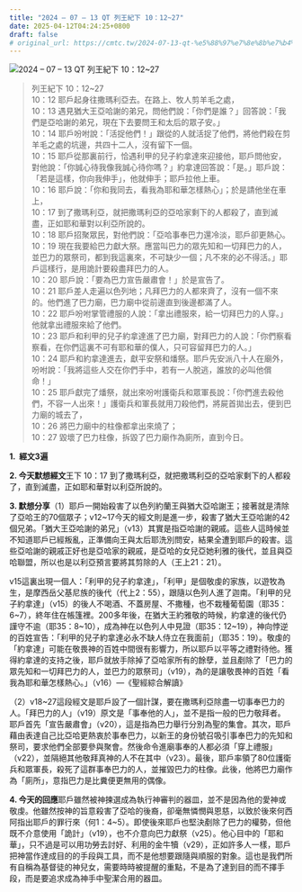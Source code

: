 ```yaml
---
title: "2024 – 07 – 13 QT 列王紀下 10：12~27"
date: 2025-04-12T04:24:25+0800
draft: false
# original_url: https://cmtc.tw/2024-07-13-qt-%e5%88%97%e7%8e%8b%e7%b4%80%e4%b8%8b-10%ef%bc%9a1227
---
```


![2024 – 07 – 13 QT 列王紀下 10：12~27](/images/qt.jpg  "2024 – 07 – 13 QT 列王紀下 10：12~27")

> 列王紀下 10：12~27  
> 10：12 耶戶起身往撒瑪利亞去。在路上、牧人剪羊毛之處，  
> 10：13 遇見猶大王亞哈謝的弟兄，問他們說：「你們是誰？」回答說：「我們是亞哈謝的弟兄，現在下去要問王和太后的眾子安。」  
> 10：14 耶戶吩咐說：「活捉他們！」跟從的人就活捉了他們，將他們殺在剪羊毛之處的坑邊，共四十二人，沒有留下一個。  
> 10：15 耶戶從那裏前行，恰遇利甲的兒子約拿達來迎接他，耶戶問他安，對他說：「你誠心待我像我誠心待你嗎？」約拿達回答說：「是。」耶戶說：「若是這樣，你向我伸手」，他就伸手；耶戶拉他上車。  
> 10：16 耶戶說：「你和我同去，看我為耶和華怎樣熱心」；於是請他坐在車上，  
> 10：17 到了撒瑪利亞，就把撒瑪利亞的亞哈家剩下的人都殺了，直到滅盡，正如耶和華對以利亞所說的。  
> 10：18 耶戶招聚眾民，對他們說：「亞哈事奉巴力還冷淡，耶戶卻更熱心。  
> 10：19 現在我要給巴力獻大祭。應當叫巴力的眾先知和一切拜巴力的人，並巴力的眾祭司，都到我這裏來，不可缺少一個；凡不來的必不得活。」耶戶這樣行，是用詭計要殺盡拜巴力的人。  
> 10：20 耶戶說：「要為巴力宣告嚴肅會！」於是宣告了。  
> 10：21 耶戶差人走遍以色列地；凡拜巴力的人都來齊了，沒有一個不來的。他們進了巴力廟，巴力廟中從前邊直到後邊都滿了人。  
> 10：22 耶戶吩咐掌管禮服的人說：「拿出禮服來，給一切拜巴力的人穿。」他就拿出禮服來給了他們。  
> 10：23 耶戶和利甲的兒子約拿達進了巴力廟，對拜巴力的人說：「你們察看察看，在你們這裏不可有耶和華的僕人，只可容留拜巴力的人。」  
> 10：24 耶戶和約拿達進去，獻平安祭和燔祭。耶戶先安派八十人在廟外，吩咐說：「我將這些人交在你們手中，若有一人脫逃，誰放的必叫他償命！」  
> 10：25 耶戶獻完了燔祭，就出來吩咐護衛兵和眾軍長說：「你們進去殺他們，不容一人出來！」護衛兵和軍長就用刀殺他們，將屍首拋出去，便到巴力廟的城去了，  
> 10：26 將巴力廟中的柱像都拿出來燒了；  
> 10：27 毀壞了巴力柱像，拆毀了巴力廟作為廁所，直到今日。

**1.  經文3遍**

**2. 今天默想經文**王下 10：17 到了撒瑪利亞，就把撒瑪利亞的亞哈家剩下的人都殺了，直到滅盡，正如耶和華對以利亞所說的。

**3. 默想分享**（1）耶戶一開始殺害了以色列約蘭王與猶大亞哈謝王；接著就是清除了亞哈王的70個眾子；v12~17今天的經文則是進一步，殺害了猶大王亞哈謝的42個兄弟。「猶大王亞哈謝的弟兄」（v13）其實是指亞哈謝的親戚。這些人這時候並不知道耶戶已經叛亂，正準備向王與太后耶洗別問安，結果全遭到耶戶的殺害。這些亞哈謝的親戚正好也是亞哈家的親戚，是亞哈的女兒亞她利雅的後代，並且與亞哈聯盟，所以也是以利亞預言要將其剪除的人（王上21：21）。

v15這裏出現一個人：「利甲的兒子約拿達」，「利甲」是個敬虔的家族，以遊牧為生，是摩西岳父基尼族的後代（代上2：55），跟隨以色列人進了迦南。「利甲的兒子約拿達」（v15）的後人不喝酒、不蓋房屋、不撒種，也不栽種葡萄園（耶35：6~7），終年住在帳篷裡。200多年後，在猶大王約雅敬的時候，約拿達的後代仍謹守不逾（耶35：8~10），成為神在以色列人中見證（耶35：12~19），神向悖逆的百姓宣告：「利甲的兒子約拿達必永不缺人侍立在我面前」（耶35：19）。敬虔的「約拿達」可能在敬畏神的百姓中間很有影響力，所以耶戶以平等之禮對待他。獲得約拿達的支持之後，耶戶就放手除掉了亞哈家所有的餘孽，並且剷除了「巴力的眾先知和一切拜巴力的人，並巴力的眾祭司」（v19），為的是讓敬畏神的百姓「看我為耶和華怎樣熱心。」（v16）—《聖經綜合解讀》

（2）v18~27這段經文是耶戶設了一個計謀，要在撒瑪利亞除盡一切事奉巴力的人。「拜巴力的人」（v19）原文是「事奉他的人」，並不是指一般的巴力敬拜者。耶戶首先「宣告嚴肅會」（v20），這是指為巴力舉行分別為聖的集會。其次，耶戶藉由表達自己比亞哈更熱衷於事奉巴力，以新王的身份號召吸引事奉巴力的先知和祭司，要求他們全部要參與聚會。然後命令進廟事奉的人都必須「穿上禮服」（v22），並隔絕其他敬拜真神的人不在其中（v23）。最後，耶戶率領了80位護衛兵和眾軍長，殺死了這群事奉巴力的人，並摧毀巴力的柱像。此後，他將巴力廟作為「廁所」，意指巴力是比糞便更無用的偶像。

**4. 今天的回應**耶戶雖然被神揀選成為執行神審判的器皿，並不是因為他的愛神或敬虔。他雖然按神的旨意殺害了亞哈的後裔，卻毫無憐憫與恩慈，以致於後來何西阿指出耶戶的罪行來（何1：4~5）。即使後來耶戶也堅決剷除了巴力的權勢，但他既不介意使用「詭計」（v19），也不介意向巴力獻祭（v25）。他心目中的「耶和華」，只不過是可以用功勞去討好、利用的金牛犢（v29），正如許多人一樣，耶戶把神當作達成目的的手段與工具，而不是他想要跟隨與順服的對象。這也是我們所有自稱為基督徒的神兒女，需要時時被提醒的重點，不是為了達到目的而不擇手段，而是要追求成為神手中聖潔合用的器皿。